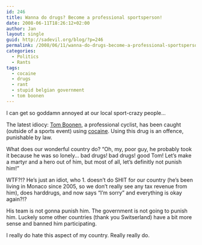 ```yaml
---
id: 246
title: Wanna do drugs? Become a professional sportsperson!
date: 2008-06-11T18:26:12+02:00
author: Jan
layout: single
guid: http://sadevil.org/blog/?p=246
permalink: /2008/06/11/wanna-do-drugs-become-a-professional-sportsperson/
categories:
  - Politics
  - Rants
tags:
  - cocaine
  - drugs
  - rant
  - stupid belgian government
  - tom boonen
---
```

I can get so goddamn annoyed at our local sport-crazy people&#8230;

The latest idiocy: <a href="http://en.wikipedia.org/wiki/Tom_Boonen" target="_blank">Tom Boonen</a>, a professional cyclist, has been caught (outside of a sports event) using <a href="http://en.wikipedia.org/wiki/Cocaine" target="_blank">cocaine</a>. Using this drug is an offence, punishable by law.

What does our wonderful country do? &#8220;Oh, my, poor guy, he probably took it because he was so lonely&#8230; bad drugs! bad drugs! good Tom! Let&#8217;s make a martyr and a hero out of him, but most of all, let&#8217;s definitly not punish him!&#8221;

WTF?!? He&#8217;s just an idiot, who 1. doesn&#8217;t do SHIT for our country (he&#8217;s been living in Monaco since 2005, so we don&#8217;t really see any tax revenue from him), does harddrugs, and now says &#8220;I&#8217;m sorry&#8221; and everything is okay again?!?

His team is not gonna punish him. The government is not going to punish him. Luckely some other countries (thank you Switserland) have a bit more sense and banned him participating.

I really do hate this aspect of my country. Really really do.